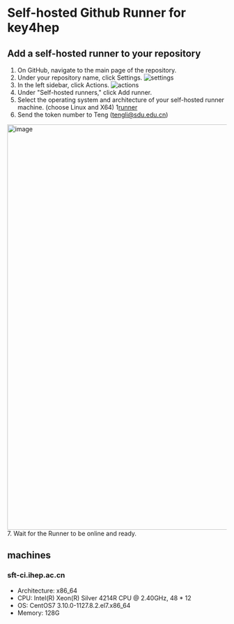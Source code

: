 # Self-hosted Github Runner for key4hep

## Add a self-hosted runner to your repository

1. On GitHub, navigate to the main page of the repository.
2. Under your repository name, click Settings.
![settings](https://docs.github.com/assets/images/help/repository/repo-actions-settings.png)
3. In the left sidebar, click Actions.
![actions](https://docs.github.com/assets/images/help/settings/settings-sidebar-actions.png)
4. Under "Self-hosted runners," click Add runner.
5. Select the operating system and architecture of your self-hosted runner machine. (choose Linux and X64)
1[runner](https://docs.github.com/assets/images/help/settings/actions-runner-architecture-os.png)
6. Send the token number to Teng (tengli@sdu.edu.cn)
<img width="929" alt="image" src="https://user-images.githubusercontent.com/1920824/117738860-93559a80-b22f-11eb-8261-9767c081010b.png">
7. Wait for the Runner to be online and ready.


## machines
### sft-ci.ihep.ac.cn
- Architecture: x86_64
- CPU: Intel(R) Xeon(R) Silver 4214R CPU @ 2.40GHz, 48 * 12
- OS: CentOS7 3.10.0-1127.8.2.el7.x86_64
- Memory: 128G
